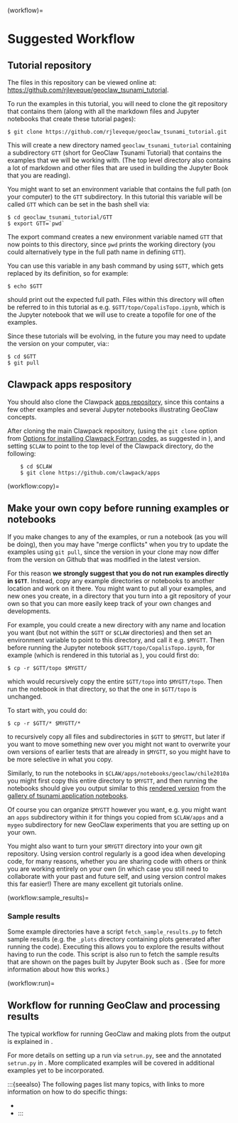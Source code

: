 (workflow)=
# Suggested Workflow

## Tutorial repository

The files in this repository can be viewed online at:
https://github.com/rjleveque/geoclaw_tsunami_tutorial.

To run the examples in this tutorial, you will need to clone the git
repository that contains them (along with all the markdown files and Jupyter
notebooks that create these tutorial pages):

    $ git clone https://github.com/rjleveque/geoclaw_tsunami_tutorial.git

This will create a new directory named `geoclaw_tsunami_tutorial`
containing a subdirectory `GTT` (short for GeoClaw Tsunami Tutorial)
that contains the examples that we will be working with.
(The top level directory also contains a lot of markdown and other files
that are used in building the Jupyter Book that you are reading).

You might want to set an
environment variable that contains the full path (on your computer)
to the `GTT` subdirectory. 
In this tutorial this variable will be called `GTT`
which can be set in the bash shell via:

    $ cd geoclaw_tsunami_tutorial/GTT
    $ export GTT=`pwd`

The export command creates a new environment variable named `GTT` that now
points to this directory, since `pwd` prints the working directory (you
could alternatively type in the full path name in defining `GTT`).  

You can use this variable in any bash command by using `$GTT`, which gets
replaced by its definition, so for example:

    $ echo $GTT

should print out the expected full path.  Files within this directory
will often be referred to in this tutorial as e.g.
`$GTT/topo/CopalisTopo.ipynb`, which is the Jupyter notebook that
we will use to create a topofile for one of the examples.

Since these tutorials will be evolving, in the future you may need to update the
version on your computer, via::

    $ cd $GTT
    $ git pull

## Clawpack apps respository

You should also clone the Clawpack
[apps repository](https://www.clawpack.org/apps.html),
since this contains a few other examples and several Jupyter notebooks
illustrating GeoClaw concepts.

After cloning the main Clawpack repository, (using the `git clone` option from
[Options for installing Clawpack Fortran
codes](https://www.clawpack.org/installing_fortcodes.html#installing-fortcodes), 
as suggested in [](prerequisites)), 
and setting `$CLAW` to point to the
top level of the Clawpack directory, do the following:

```
    $ cd $CLAW
    $ git clone https://github.com/clawpack/apps
```

(workflow:copy)=
## Make your own copy before running examples or notebooks

If you make changes to any of the examples, or run a notebook (as you will
be doing), then you may have "merge conflicts" when you try to update the
examples using `git pull`, since the version in your clone may now differ
from the version on Github that was modified in the latest version.

For this reason **we strongly suggest that you do not run examples directly in
`$GTT`**.  Instead, copy any example directories or notebooks to another
location and work on it there.  You might want to put all your examples,
and new ones you create, in a directory that you turn into a git repository of
your own so that you can more easily keep track of your own changes and
developments.

For example, you could create a new directory with any name and location you
want (but not within the `$GTT` or `$CLAW` directories) and then set an
environment variable to point to this directory, and call it e.g. `$MYGTT`.
Then before running the Jupyter notebook `$GTT/topo/CopalisTopo.ipynb`,
for example (which is rendered in this tutorial as
[](GTT/topo/CopalisTopo)),
you could first do:

    $ cp -r $GTT/topo $MYGTT/

which would recursively copy the entire `$GTT/topo` into `$MYGTT/topo`. Then
run the notebook in that directory, so that the one in `$GTT/topo` is
unchanged.

To start with, you could do:

    $ cp -r $GTT/* $MYGTT/*

to recursively copy all files and subdirectories in `$GTT` to `$MYGTT`, but
later if you want to move something new over you might not want to overwrite
your own versions of earlier tests that are already in `$MYGTT`, so you
might have to be more selective in what you copy.

Similarly, to run the notebooks in `$CLAW/apps/notebooks/geoclaw/chile2010a`
you might first copy this entire directory to `$MYGTT`, and then running the
notebooks should give you output similar to this
[rendered version](https://www.clawpack.org/gallery/_static/apps/notebooks/geoclaw/chile2010a/chile2010a.html)
from the
[gallery of tsunami application notebooks](https://www.clawpack.org/gallery/notebooks.html#tsunami-modeling-examples).

Of course you can organize `$MYGTT` however you want, e.g. you might want an
`apps` subdirectory within it for things you copied from `$CLAW/apps` and a
`mygeo` subdirectory for new GeoClaw experiments that you are setting up on
your own.

You might also want to turn your `$MYGTT` directory into your own git
repository. Using version control regularly is a good idea when developing
code, for many reasons, whether you are sharing code with others or think
you are working entirely on your own (in which case you still need to
collaborate with your past and future self, and using version control makes
this far easier!)  There are many excellent git tutorials online.

(workflow:sample_results)=
### Sample results

Some example directories have a script `fetch_sample_results.py` to fetch
sample results (e.g. the `_plots` directory containing plots generated after
running the code).  Executing this allows you to explore the results without
having to run the code. This script is also run to fetch the sample results
that are shown on the pages built by Jupyter Book such as 
[](GTT/CopalisBeach/example1/results).
(See [](datasets) for more information about how this works.)

(workflow:run)=
## Workflow for running GeoClaw and processing results

The typical workflow for running GeoClaw and making plots from the output is
explained in [](testing_chile2010).

For more details on setting up a run via `setrun.py`, see
[](GTT/CopalisBeach/example1/README) and the annotated `setrun.py` in
[](GTT/CopalisBeach/example1/setrun_description).
More complicated examples will be
covered in additional examples yet to be incorporated.

:::{seealso}
The following pages list many topics, with links to more information on how to
do specific things:
- [](intro_setrun)
- [](intro_postproc)
:::

